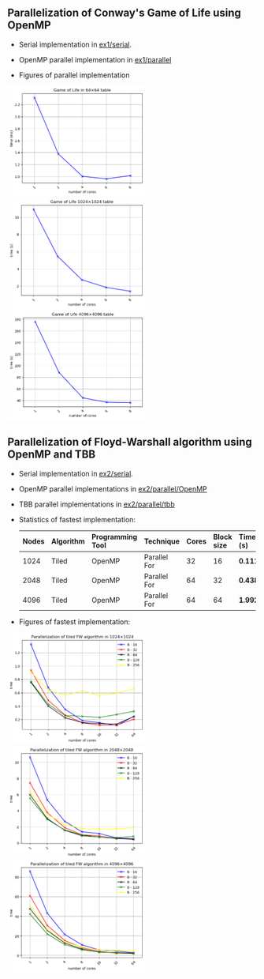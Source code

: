 ##  Parallelization of Conway's Game of Life using OpenMP

- Serial implementation in [ex1/serial](./ex1/serial).
- OpenMP parallel implementation in [ex1/parallel](./ex1/parallel)

- Figures of parallel implementation
<p float="left">
  <img src="./ex1/plots/time/time_64.png" width="280" />
  <img src="./ex1/plots/time/time_1024.png" width="280" /> 
  <img src="./ex1/plots/time/time_4096.png" width="280" />
</p>


##  Parallelization of Floyd-Warshall algorithm using OpenMP and TBB

- Serial implementation in [ex2/serial](./ex2/serial).
- OpenMP parallel implementations in [ex2/parallel/OpenMP](./ex2/parallel/OpenMP)
- TBB parallel implementations in [ex2/parallel/tbb](./ex2/parallel/tbb)

- Statistics of fastest implementation: 
  
  | Nodes | Algorithm | Programming Tool |   Technique  | Cores | Block size  | Time (s)  | Speedup  |
  | ---------| --------- | ---------------- | -------------| ----- |-------------| ----------| ---------|
  |    1024  |   Tiled   |      OpenMP      | Parallel For |  32   |      16     | __0.1119__|   __9.31__   |
  |    2048   |   Tiled   |      OpenMP      | Parallel For |  64   |      32     | __0.4380__|  __17.8__  |
  |     4096   |   Tiled   |      OpenMP      | Parallel For |  64   |      64     | __1.9922__|   __31.4__   |


- Figures of fastest implementation:
<p float="left">
  <img src="./ex2/parallel/OpenMP/plots/t_parfor_1024.png" width="280" />
  <img src="./ex2/parallel/OpenMP/plots/t_parfor_2048.png" width="280" />
  <img src="./ex2/parallel/OpenMP/plots/t_parfor_4096.png" width="280" />
</p>
    
    

